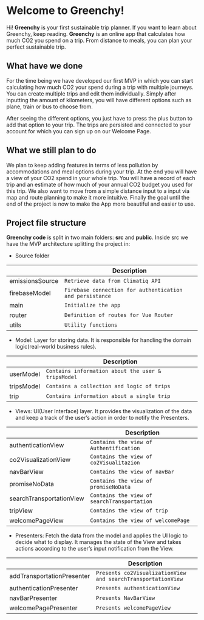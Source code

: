 # Welcome to Greenchy!

Hi! **Greenchy** is your first sustainable trip planner. If you want to learn about Greenchy, keep reading. **Greenchy** is an online app that calculates how much CO2 you spend on a trip. From distance to meals, you can plan your perfect sustainable trip.

## What have we done

For the time being we have developed our first MVP in which you can start calculating how much CO2 your spend during a trip with multiple journeys. You can create multiple trips and edit them individually. Simply after inputting the amount of kilometers, you will have different options such as plane, train or bus to choose from.

After seeing the different options, you just have to press the plus button to add that option to your trip.
The trips are persisted and connected to your account for which you can sign up on our Welcome Page.

## What we still plan to do

We plan to keep adding features in terms of less pollution by accommodations and meal options during your trip. At the end you will have a view of your CO2 spend in your whole trip. You will have a record of each trip and an estimate of how much of your annual CO2 budget you used for this trip. We also want to move from a simple distance input to a input via map and route planning to make it more intuitive. Finally the goal until the end of the project is now to make the App more beautiful and easier to use.

## Project file structure

**Greenchy code** is split in two main folders: **src** and **public**. Inside src we have the MVP architecture splitting the project in: 

- Source folder

|                |Description                                                   
|----------------|-------------------------------
|emissionsSource|`Retrieve data from Climatiq API`
|firebaseModel|`Firebase connection for authentication and persistance`
|main |`Initialize the app`
|router|`Definition of routes for Vue Router`
|utils|`Utility functions`

- Model: Layer for storing data. It is responsible for handling the domain logic(real-world business rules).

|                |Description                                                   
|----------------|-------------------------------
|userModel|`Contains information about the user & tripsModel`
|tripsModel	|`Contains a collection and logic of trips`
|trip	|`Contains information about a single trip`

- Views: UI(User Interface) layer. It provides the visualization of the data and keep a track of the user’s action in order to notify the Presenters.

|                |Description                                                   
|----------------|-------------------------------
| authenticationView|`Contains the view of Authentification`
|co2VisualizationView|`Contains the view of co2Visualitazion`
|navBarView |`Contains the view of navBar`
|promiseNoData|`Contains the view of promiseNoData`
|searchTransportationView|`Contains the view of searchTransportation`
|tripView |`Contains the view of trip`
|welcomePageView|`Contains the view of welcomePage`           

- Presenters: Fetch the data from the model and applies the UI logic to decide what to display. It manages the state of the View and takes actions according to the user’s input notification from the View.

|                |Description                                                   
|----------------|-------------------------------
|addTransportationPresenter|`Presents co2VisualizationView and searchTransportationView`
|authenticationPresenter|`Presents authenticationView`
|navBarPresenter |`Presents NavBarView`
|welcomePagePresenter|`Presents welcomePageView`
